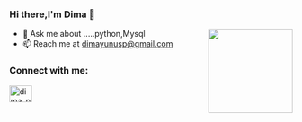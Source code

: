 ### Hi there,I'm Dima 👋

<img align='right' src='https://github.com/Rishit-dagli/Rishit-dagli/blob/master/images/octocat-anime.gif' width='150"'>



- 💬 Ask me about .....python,Mysql
- 📫 Reach me at dimayunusp@gmail.com

### Connect with me:

<a href="https://instagram.com/dima_paramban" target="blank"><img align="center" src="https://raw.githubusercontent.com/rahuldkjain/github-profile-readme-generator/master/src/images/icons/Social/instagram.svg" alt="dima_paramban" height="30" width="40" /></a>
